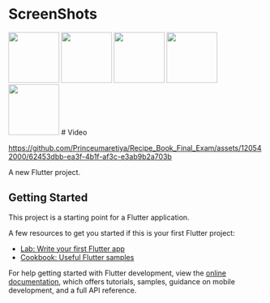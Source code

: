 # ScreenShots

<img src="https://github.com/Princeumaretiya/Recipe-book-Final-Exam-/assets/120542000/30d20c50-a7ee-470d-a936-1b4870f32cfa" width="100">
<img src="https://github.com/Princeumaretiya/Recipe-book-Final-Exam-/assets/120542000/8cc824b8-2244-491d-902e-e7ba1d89521e" width="100">
<img src="https://github.com/Princeumaretiya/Recipe-book-Final-Exam-/assets/120542000/43f15148-10db-485f-b848-35170ced117f" width="100">
<img src="https://github.com/Princeumaretiya/Recipe-book-Final-Exam-/assets/120542000/7a8b3fbe-31b3-4674-858b-10eb7b4c3598" width="100">
<img src="https://github.com/Princeumaretiya/Recipe-book-Final-Exam-/assets/120542000/ef479291-1dd6-43b9-8757-300edb4d9fb3" width="100">
# Video

https://github.com/Princeumaretiya/Recipe_Book_Final_Exam/assets/120542000/62453dbb-ea3f-4b1f-af3c-e3ab9b2a703b


A new Flutter project.

## Getting Started

This project is a starting point for a Flutter application.

A few resources to get you started if this is your first Flutter project:

- [Lab: Write your first Flutter app](https://docs.flutter.dev/get-started/codelab)
- [Cookbook: Useful Flutter samples](https://docs.flutter.dev/cookbook)

For help getting started with Flutter development, view the
[online documentation](https://docs.flutter.dev/), which offers tutorials,
samples, guidance on mobile development, and a full API reference.

